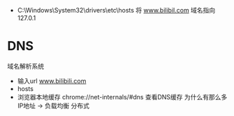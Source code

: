 - C:\Windows\System32\drivers\etc\hosts 将 www.bilibil.com 域名指向127.0.1 

# DNS
域名解析系统
- 输入url www.bilibili.com
- hosts  
- 浏览器本地缓存 chrome://net-internals/#dns 查看DNS缓存
  为什么有那么多IP地址 ->  负载均衡 分布式
  